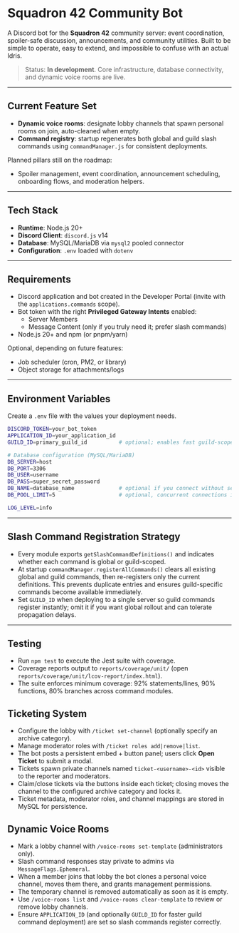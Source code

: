 # Squadron 42 Community Bot

A Discord bot for the **Squadron 42** community server: event coordination, spoiler-safe discussion, announcements, and community utilities. Built to be simple to operate, easy to extend, and impossible to confuse with an actual Idris.

> Status: **In development**. Core infrastructure, database connectivity, and dynamic voice rooms are live.

---

## Current Feature Set

- **Dynamic voice rooms**: designate lobby channels that spawn personal rooms on join, auto-cleaned when empty.
- **Command registry**: startup regenerates both global and guild slash commands using `commandManager.js` for consistent deployments.

Planned pillars still on the roadmap:
- Spoiler management, event coordination, announcement scheduling, onboarding flows, and moderation helpers.

---

## Tech Stack

- **Runtime**: Node.js 20+
- **Discord Client**: `discord.js` v14
- **Database**: MySQL/MariaDB via `mysql2` pooled connector
- **Configuration**: `.env` loaded with `dotenv`

---

## Requirements

- Discord application and bot created in the Developer Portal (invite with the `applications.commands` scope).
- Bot token with the right **Privileged Gateway Intents** enabled:
  - Server Members
  - Message Content (only if you truly need it; prefer slash commands)
- Node.js 20+ and npm (or pnpm/yarn)

Optional, depending on future features:
- Job scheduler (cron, PM2, or library)
- Object storage for attachments/logs

---

## Environment Variables

Create a `.env` file with the values your deployment needs.

```bash
DISCORD_TOKEN=your_bot_token
APPLICATION_ID=your_application_id
GUILD_ID=primary_guild_id          # optional; enables fast guild-scoped command updates

# Database configuration (MySQL/MariaDB)
DB_SERVER=host
DB_PORT=3306
DB_USER=username
DB_PASS=super_secret_password
DB_NAME=database_name              # optional if you connect without selecting a schema
DB_POOL_LIMIT=5                    # optional, concurrent connections in the pool

LOG_LEVEL=info
```

---

## Slash Command Registration Strategy

- Every module exports `getSlashCommandDefinitions()` and indicates whether each command is global or guild-scoped.
- At startup `commandManager.registerAllCommands()` clears all existing global and guild commands, then re-registers only the current definitions. This prevents duplicate entries and ensures guild-specific commands become available immediately.
- Set `GUILD_ID` when deploying to a single server so guild commands register instantly; omit it if you want global rollout and can tolerate propagation delays.

---


## Testing

- Run `npm test` to execute the Jest suite with coverage.
- Coverage reports output to `reports/coverage/unit/` (open `reports/coverage/unit/lcov-report/index.html`).
- The suite enforces minimum coverage: 92% statements/lines, 90% functions, 80% branches across command modules.

## Ticketing System

- Configure the lobby with `/ticket set-channel` (optionally specify an archive category).
- Manage moderator roles with `/ticket roles add|remove|list`.
- The bot posts a persistent embed + button panel; users click **Open Ticket** to submit a modal.
- Tickets spawn private channels named `ticket-<username>-<id>` visible to the reporter and moderators.
- Claim/close tickets via the buttons inside each ticket; closing moves the channel to the configured archive category and locks it.
- Ticket metadata, moderator roles, and channel mappings are stored in MySQL for persistence.


## Dynamic Voice Rooms

- Mark a lobby channel with `/voice-rooms set-template` (administrators only).
- Slash command responses stay private to admins via `MessageFlags.Ephemeral`.
- When a member joins that lobby the bot clones a personal voice channel, moves them there, and grants management permissions.
- The temporary channel is removed automatically as soon as it is empty.
- Use `/voice-rooms list` and `/voice-rooms clear-template` to review or remove lobby channels.
- Ensure `APPLICATION_ID` (and optionally `GUILD_ID` for faster guild command deployment) are set so slash commands register correctly.
